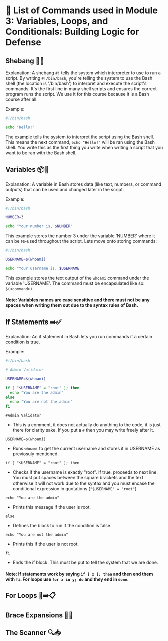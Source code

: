 # 📖 List of Commands used in Module 3: Variables, Loops, and Conditionals: Building Logic for Defense

## Shebang 🐚🚀

Explanation: A shebang `#!` tells the system which interpreter to use to run a script. By writing `#!/bin/bash`, you're telling the system to use the Bash shell (the location is '/bin/bash') to interpret and execute the script's commands. It's the first line in many shell scripts and ensures the correct program runs the script. We use it for this course because it is a Bash course after all.

Example:
```bash
#!/bin/bash

echo "Hello!"
```
The example tells the system to interpret the script using the Bash shell. This means the next command, `echo "Hello!"` will be ran using the Bash shell. You write this as the first thing you write when writing a script that you want to be ran with the Bash shell.

## Variables 📦🔢

Explanation: A variable in Bash stores data (like text, numbers, or command outputs) that can be used and changed later in the script.

Example:
```bash
#!/bin/bash

NUMBER=3

echo "Your number is, $NUMBER"
```
This example stores the number 3 under the variable 'NUMBER' where it can be re-used throughout the script. Lets move onto storing commands:
```bash
#!/bin/bash

USERNAME=$(whoami)

echo "Your username is, $USERNAME
```
This example stores the text output of the `whoami` command under the variable 'USERNAME'. The command must be encapsulated like so: `$(<command>)`.

#### Note: Variables names are case sensitive and there must not be any spaces when writing them out due to the syntax rules of Bash.

## If Statements ➡️✅

Explanation: An if statement in Bash lets you run commands if a certain condition is true.

Example:
```bash
#!/bin/bash

# Admin Validator

USERNAME=$(whoami)

if [ "$USERNAME" = "root" ]; then
  echo "You are the admin"
else
  echo "You are not the admin"
fi
```
`#Admin Validator`
- This is a comment, it does not actually do anything to the code, it is just there for clarity sake. If you put a `#` then you may write freely after it.

`USERNAME=$(whoami)`
- Runs `whoami` to get the current username and stores it in USERNAME as previosuly mentioned.

`if [ "$USERNAME" = "root" ]; then`
- Checks if the username is exactly "root". If true, proceeds to next line. You must put spaces between the square brackets and the text otherwise it will not work due to the syntax and you must encase the conditional expression in quotations (`"$USERNAME" = "root"`).

`echo "You are the admin"`
- Prints this message if the user is root.

`else`
- Defines the block to run if the condition is false.

`echo "You are not the admin"`
- Prints this if the user is not root.

`fi`
- Ends the if block. This must be put to tell the system that we are done.

#### Note: If statements work by saying `if [ x ]; then` and then end them with `fi`. For loops use `for x in y; do` and they end in `done`.

## For Loops 🔄➡️📋


## Brace Expansions 🧱➕


## The Scanner 🔍📥
